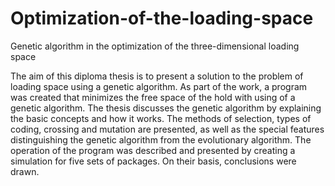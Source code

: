 # Optimization-of-the-loading-space
Genetic algorithm in the optimization of the three-dimensional loading space

The aim of this diploma thesis is to present a solution to the problem of loading space using a genetic algorithm. As part of the work, a program was created that minimizes the free space of the hold with using of a genetic algorithm.
The thesis discusses the genetic algorithm by explaining the basic concepts and how it works. The methods of selection, types of coding, crossing and mutation are presented, as well as the special features distinguishing the genetic algorithm from the evolutionary algorithm.
The operation of the program was described and presented by creating a simulation for five sets of packages. On their basis, conclusions were drawn.

